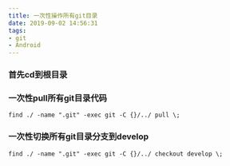```yaml
---
title: 一次性操作所有git目录
date: 2019-09-02 14:56:31
tags:
- git
- Android
---
```


### 首先cd到根目录

### 一次性pull所有git目录代码
```
find ./ -name ".git" -exec git -C {}/../ pull \; 
```

### 一次性切换所有git目录分支到develop
```
find ./ -name ".git" -exec git -C {}/../ checkout develop \;
```
